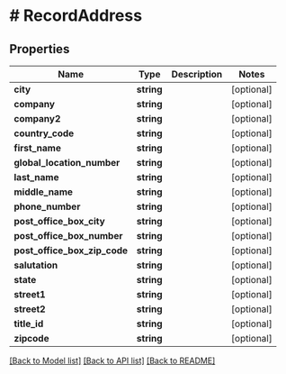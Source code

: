# # RecordAddress

## Properties

Name | Type | Description | Notes
------------ | ------------- | ------------- | -------------
**city** | **string** |  | [optional]
**company** | **string** |  | [optional]
**company2** | **string** |  | [optional]
**country_code** | **string** |  | [optional]
**first_name** | **string** |  | [optional]
**global_location_number** | **string** |  | [optional]
**last_name** | **string** |  | [optional]
**middle_name** | **string** |  | [optional]
**phone_number** | **string** |  | [optional]
**post_office_box_city** | **string** |  | [optional]
**post_office_box_number** | **string** |  | [optional]
**post_office_box_zip_code** | **string** |  | [optional]
**salutation** | **string** |  | [optional]
**state** | **string** |  | [optional]
**street1** | **string** |  | [optional]
**street2** | **string** |  | [optional]
**title_id** | **string** |  | [optional]
**zipcode** | **string** |  | [optional]

[[Back to Model list]](../../README.md#models) [[Back to API list]](../../README.md#endpoints) [[Back to README]](../../README.md)
